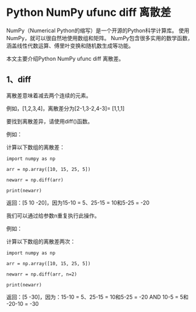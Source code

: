 # Python NumPy ufunc diff 离散差

NumPy（Numerical Python的缩写）是一个开源的Python科学计算库。
使用NumPy，就可以很自然地使用数组和矩阵。
NumPy包含很多实用的数学函数，涵盖线性代数运算、傅里叶变换和随机数生成等功能。

本文主要介绍Python NumPy ufunc diff 离散差。

## 1、diff
离散差意味着减去两个连续的元素。

例如，[1,2,3,4]，离散差分为[2-1,3-2,4-3]= [1,1,1]

要找到离散差异，请使用diff()函数。

例如：

计算以下数组的离散差：
```text
import numpy as np

arr = np.array([10, 15, 25, 5])

newarr = np.diff(arr)

print(newarr)
```

返回：[5 10 -20]，因为15-10 = 5、25-15 = 10和5-25 = -20

我们可以通过给参数n重复执行此操作。

例如：

计算以下数组的离散差两次：
```text
import numpy as np

arr = np.array([10, 15, 25, 5])

newarr = np.diff(arr, n=2)

print(newarr)
```

返回：[5 -30]，因为：15-10 = 5、25-15 = 10和5-25 = -20 AND 10-5 = 5和 -20-10 = -30